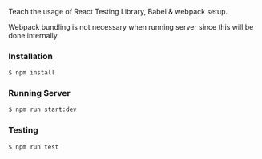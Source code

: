 Teach the usage of React Testing Library, Babel & webpack setup.

Webpack bundling is not necessary when running server since this will be done internally.

### Installation

```sh
$ npm install
```

### Running Server

```sh
$ npm run start:dev
```

### Testing

```sh
$ npm run test
```

